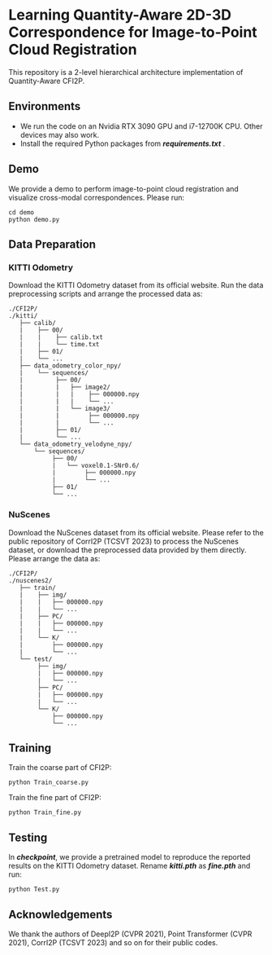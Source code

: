 # Learning Quantity-Aware 2D-3D Correspondence for Image-to-Point Cloud Registration

This repository is a 2-level hierarchical architecture implementation of Quantity-Aware CFI2P.

## Environments
- We run the code on an Nvidia RTX 3090 GPU and i7-12700K CPU. Other devices may also work.
- Install the required Python packages from ***requirements.txt*** .

## Demo
We provide a demo to perform image-to-point cloud registration and visualize cross-modal correspondences. Please run:
```shell script
cd demo
python demo.py
```

## Data Preparation
### KITTI Odometry
Download the KITTI Odometry dataset from its official website.
Run the data preprocessing scripts and arrange the processed data as:
```
./CFI2P/
./kitti/
   ├── calib/
   |    ├── 00/
   |    |    ├── calib.txt
   |    |    └── time.txt
   |    ├── 01/
   |    └── ...
   ├── data_odometry_color_npy/
   |    └── sequences/
   |         ├── 00/
   |         |   ├── image2/
   |         |   |    ├── 000000.npy
   |         |   |    └── ...
   |         |   └── image3/
   |         |        ├── 000000.npy
   |         |        └── ...
   |         ├── 01/
   |         └── ...
   └── data_odometry_velodyne_npy/
       └── sequences/
            ├── 00/
            |   └── voxel0.1-SNr0.6/
            |        ├── 000000.npy
            |        └── ...
            ├── 01/
            └── ...
```
### NuScenes
Download the NuScenes dataset from its official website.
Please refer to the public repository of CorrI2P (TCSVT 2023) to process the NuScenes dataset, or download the preprocessed data provided by them directly. Please arrange the data as:
```
./CFI2P/
./nuscenes2/
   ├── train/
   |    ├── img/
   |    |   ├── 000000.npy
   |    |   └── ...
   |    ├── PC/
   |    |   ├── 000000.npy
   |    |   └── ...
   |    └── K/
   |        ├── 000000.npy
   |        └── ...
   └── test/
        ├── img/
        |   ├── 000000.npy
        |   └── ...
        ├── PC/
        |   ├── 000000.npy
        |   └── ...
        └── K/
            ├── 000000.npy
            └── ...
```

## Training
Train the coarse part of CFI2P:
```shell script
python Train_coarse.py
```
Train the fine part of CFI2P:
```shell script
python Train_fine.py
```

## Testing
In ***checkpoint***, we provide a pretrained model to reproduce the reported results on the KITTI Odometry dataset. Rename ***kitti.pth*** as ***fine.pth*** and run:
```shell script
python Test.py
```

## Acknowledgements
We thank the authors of DeepI2P (CVPR 2021), Point Transformer (CVPR 2021), CorrI2P (TCSVT 2023) and so on for their public codes.


